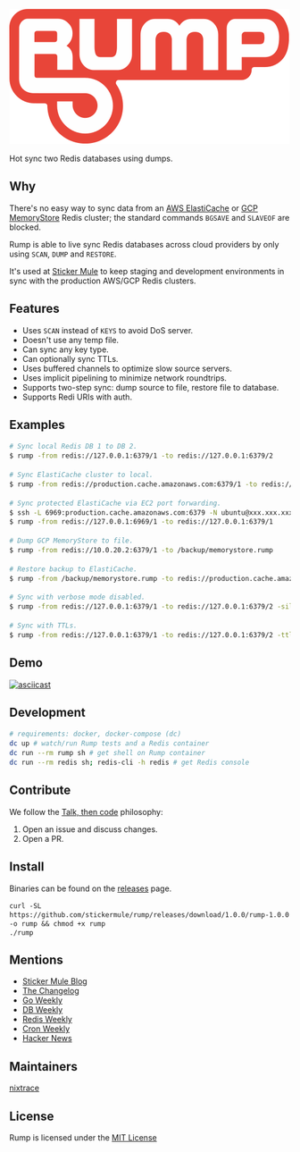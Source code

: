 ![Rump](img/logo.svg?sanitize=true)

Hot sync two Redis databases using dumps.

## Why

There's no easy way to sync data from an [AWS ElastiCache](https://docs.aws.amazon.com/AmazonElastiCache/latest/red-ug/RestrictedCommands.html) or [GCP MemoryStore](https://cloud.google.com/memorystore/docs/reference/redis-configs#blocked) Redis cluster; the standard commands `BGSAVE` and `SLAVEOF` are blocked.

Rump is able to live sync Redis databases across cloud providers by only using `SCAN`, `DUMP` and `RESTORE`.

It's used at [Sticker Mule](https://www.stickermule.com) to keep staging and development environments in sync with the production AWS/GCP Redis clusters.

## Features

- Uses `SCAN` instead of `KEYS` to avoid DoS  server.
- Doesn't use any temp file.
- Can sync any key type.
- Can optionally sync TTLs.
- Uses buffered channels to optimize slow source servers.
- Uses implicit pipelining to minimize network roundtrips.
- Supports two-step sync: dump source to file, restore file to database.
- Supports Redi URIs with auth.

## Examples

```sh
# Sync local Redis DB 1 to DB 2.
$ rump -from redis://127.0.0.1:6379/1 -to redis://127.0.0.1:6379/2

# Sync ElastiCache cluster to local.
$ rump -from redis://production.cache.amazonaws.com:6379/1 -to redis://127.0.0.1:6379/1

# Sync protected ElastiCache via EC2 port forwarding.
$ ssh -L 6969:production.cache.amazonaws.com:6379 -N ubuntu@xxx.xxx.xxx.xxx &
$ rump -from redis://127.0.0.1:6969/1 -to redis://127.0.0.1:6379/1

# Dump GCP MemoryStore to file.
$ rump -from redis://10.0.20.2:6379/1 -to /backup/memorystore.rump

# Restore backup to ElastiCache.
$ rump -from /backup/memorystore.rump -to redis://production.cache.amazonaws.com:6379/1

# Sync with verbose mode disabled.
$ rump -from redis://127.0.0.1:6379/1 -to redis://127.0.0.1:6379/2 -silent

# Sync with TTLs.
$ rump -from redis://127.0.0.1:6379/1 -to redis://127.0.0.1:6379/2 -ttl
```

## Demo

[![asciicast](https://asciinema.org/a/94355.png)](https://asciinema.org/a/94355)

## Development

```sh
# requirements: docker, docker-compose (dc)
dc up # watch/run Rump tests and a Redis container
dc run --rm rump sh # get shell on Rump container
dc run --rm redis sh; redis-cli -h redis # get Redis console
```

## Contribute

We follow the [Talk, then code](https://dave.cheney.net/2019/02/18/talk-then-code) philosophy:
1. Open an issue and discuss changes.
2. Open a PR.

## Install

Binaries can be found on the [releases](https://github.com/stickermule/rump/releases) page.

```
curl -SL https://github.com/stickermule/rump/releases/download/1.0.0/rump-1.0.0 -o rump && chmod +x rump
./rump
```

## Mentions

- [Sticker Mule Blog](https://www.stickermule.com/blog/introducing-rump)
- [The Changelog](http://email.changelog.com/t/ViewEmail/t/13CBF627BB99BB74/)
- [Go Weekly](http://golangweekly.com/issues/138)
- [DB Weekly](http://dbweekly.com/issues/132)
- [Redis Weekly](http://redisweekly.com/archive/172.html)
- [Cron Weekly](https://www.cronweekly.com/issue-59/)
- [Hacker News](https://news.ycombinator.com/front?day=2016-12-05&p=2)

## Maintainers

[nixtrace](https://github.com/nixtrace)

## License

Rump is licensed under the [MIT License](https://opensource.org/licenses/MIT)
